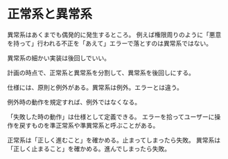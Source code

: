 # 正常系と異常系

異常系はあくまでも偶発的に発生するところ。
例えば権限周りのように「悪意を持って」行われる不正を「あえて」エラーで落とすのは異常系ではない。

異常系の細かい実装は後回しでいい。

計画の時点で、正常系と異常系を分割して、異常系を後回しにする。

仕様には、原則と例外がある。異常系は例外。エラーとは違う。

例外時の動作を規定すれば、例外ではなくなる。

「失敗した時の動作」は仕様として定義できる。
エラーを拾ってユーザーに操作を戻すものを準正常系や準異常系と呼ぶことがある。

正常系は「正しく進むこと」を確かめる。止まってしまったら失敗。
異常系は「正しく止まること」を確かめる。進んでしまったら失敗。
